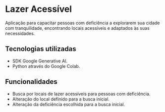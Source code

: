 # Lazer Acessível
Aplicação para capacitar pessoas com deficiência a explorarem sua cidade com tranquilidade, encontrando locais acessíveis e adaptados às suas necessidades.

## Tecnologias utilizadas

- SDK Google Generative AI.
- Python através do Google Colab.

## Funcionalidades

- Busca por locais de lazer acessíveis para pessoas com deficiência.
- Alteração do local definido para a busca inicial.
- Alteração da deficiência escolhida para a busca inicial.
